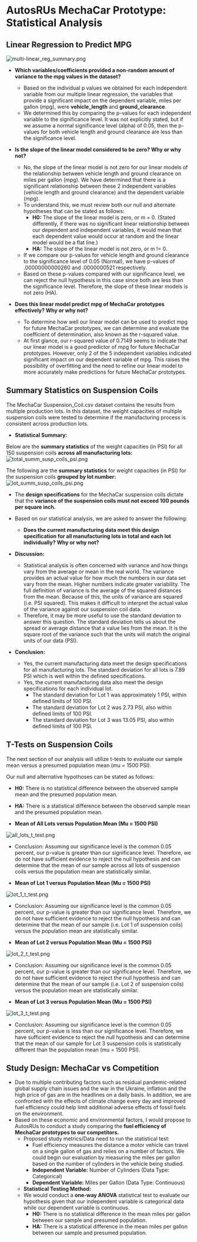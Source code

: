 # AutosRUs MechaCar Prototype: Statistical Analysis

## Linear Regression to Predict MPG

![multi-linear_reg_summary.png](multi-linear_reg_summary.png)

- **Which variables/coefficients provided a non-random amount of variance to the mpg values in the dataset?**
  - Based on the individual p values we obtained for each independent variable from our multiple linear regression, the variables that provide a significant impact on the dependent variable, miles per gallon (mpg), were **vehicle_length** and **ground_clearance**. 
  - We determined this by comparing the p-values for each independent variable to the significance level. It was not explicitly stated, but if we assume a normal significance level (alpha) of 0.05, then the p-values for both vehicle length and ground clearance are less than the significance level. 

- **Is the slope of the linear model considered to be zero? Why or why not?**
  - No, the slope of the linear model is not zero for our linear models of the relationship between vehicle length and ground clearance on miles per gallon (mpg). We have determined that there is a significant relationship between these 2 independent variables (vehicle length and ground clearance) and the dependent variable (mpg).  
  - To understand this, we must review both our null and alternate hypotheses that can be stated as follows: 
    - **H0:** The slope of the linear model is zero, or m = 0. (Stated differently, if there was no significant linear relationship between our dependent and independent variables, it would mean that each dependent value would occur at random and the linear model would be a flat line.)
    - **HA:** The slope of the linear model is not zero, or m != 0. 
  - If we compare our p-values for vehicle length and ground clearance to the significance level of 0.05 (Normal), we have p-values of .00000000000260 and .0000000521 respectively. 
  - Based on these p-values compared with our significance level, we can reject the null hypothesis in this case since both are less than the significance level. Therefore, the slope of these linear models is not zero (HA). 
 
- **Does this linear model predict mpg of MechaCar prototypes effectively? Why or why not?**
  - To determine how well our linear model can be used to predict mpg for future MechaCar prototypes, we can determine and evaluate the coefficient of determination, also known as the r-squared value. 
  - At first glance, our r-squared value of 0.7149 seems to indicate that our linear model is a good predictor of mpg for future MechaCar prototypes. However, only 2 of the 5 independent variables indicated significant impact on our dependent variable of mpg. This raises the possibility of overfitting and the need to refine our linear model to more accurately make predictions for future MechaCar prototypes.  

## Summary Statistics on Suspension Coils

The MechaCar Suspension_Coil.csv dataset contains the results from multiple production lots. In this dataset, the weight capacities of multiple suspension coils were tested to determine if the manufacturing process is consistent across production lots. 

- **Statistical Summary:** 

Below are the **summary statistics** of the weight capacities (in PSI) for all 150 suspension coils **across all manufacturing lots:** 
![total_summ_susp_coils_psi.png](total_summ_susp_coils_psi.png)

The following are the **summary statistics** for weight capacities (in PSI) for the suspension coils **grouped by lot number:** 
![lot_summ_susp_coils_psi.png](lot_summ_susp_coils_psi.png)

- The **design specifications** for the MechaCar suspension coils dictate that the **variance of the suspension coils must not exceed 100 pounds per square inch.**
- Based on our statistical analysis, we are asked to answer the following: 
  - **Does the current manufacturing data meet this design specification for all manufacturing lots in total and each lot individually? Why or why not?**

- **Discussion:**  
  - Statistical analysis is often concerned with variance and how things vary from the average or mean in the real world. The variance provides an actual value for how much the numbers in our data set vary from the mean. Higher numbers indicate greater variability. The full definition of variance is the average of the squared distances from the mean. Because of this, the units of variance are squared (i.e. PSI squared). This makes it difficult to interpret the actual value of the variance against our suspension coil data.  
  - Therefore, it may be more useful to use the standard deviation to answer this question. The standard deviation tells us about the spread or average distance that a value lies from the mean. It is the square root of the variance such that the units will match the original units of our data (PSI).  

- **Conclusion:**
  - Yes, the current manufacturing data meet the design specifications for all manufacturing lots. The standard deviation for all lots is 7.89 PSI which is well within the defined specifications. 
  - Yes, the current manufacturing data also meet the design specifications for each individual lot. 
    - The standard deviation for Lot 1 was approximately 1 PSI, within defined limits of 100 PSI.
    - The standard deviation for Lot 2 was 2.73 PSI, also within defined limits of 100 PSI. 
    - The standard deviation for Lot 3 was 13.05 PSI, also within defined limits of 100 PSI.  
  
## T-Tests on Suspension Coils

The next section of our analysis will utilize t-tests to evaluate our sample mean versus a presumed population mean (mu = 1500 PSI). 

Our null and alternative hypothoses can be stated as follows: 
- **H0:** There is no statistical difference between the observed sample mean and the presumed population mean. 
- **HA:** There is a statistical difference between the observed sample mean and the presumed population mean.

- **Mean of All Lots versus Population Mean (Mu = 1500 PSI)**

![all_lots_t_test.png](all_lots_t_test.png)

- Conclusion: Assuming our significance level is the common 0.05 percent, our p-value is greater than our significance level. Therefore, we do not have sufficient evidence to reject the null hypothesis and can determine that the mean of our sample across all lots of suspension coils versus the population mean are statistically similar. 

- **Mean of Lot 1 versus Population Mean (Mu = 1500 PSI)**

![lot_1_t_test.png](lot_1_t_test.png)

- Conclusion: Assuming our significance level is the common 0.05 percent, our p-value is greater than our significance level. Therefore, we do not have sufficient evidence to reject the null hypothesis and can determine that the mean of our sample (i.e. Lot 1 of suspension coils) versus the population mean are statistically similar.

- **Mean of Lot 2 versus Population Mean (Mu = 1500 PSI)**

![lot_2_t_test.png](lot_2_t_test.png)

- Conclusion: Assuming our significance level is the common 0.05 percent, our p-value is greater than our significance level. Therefore, we do not have sufficient evidence to reject the null hypothesis and can determine that the mean of our sample (i.e. Lot 2 of suspension coils) versus the population mean are statistically similar.

- **Mean of Lot 3 versus Population Mean (Mu = 1500 PSI)**

![lot_3_t_test.png](lot_3_t_test.png)

- Conclusion: Assuming our significance level is the common 0.05 percent, our p-value is less than our significance level. Therefore, we have sufficient evidence to reject the null hypothesis and can determine that the mean of our sample for Lot 3 suspension coils is statistically different than the population mean (mu = 1500 PSI). 

## Study Design: MechaCar vs Competition

- Due to multiple contributing factors such as residual pandemic-related global supply chain issues and the war in the Ukraine, inflation and the high price of gas are in the headlines on a daily basis. In addition, we are confronted with the effects of climate change every day and improved fuel efficiency could help limit additional adverse effects of fossil fuels on the environment. 
- Based on these economic and environmental factors, I would propose to AutosRUs to conduct a study comparing the **fuel efficiency of MechaCar prototypes to our competitors.** 
  - Proposed study metrics/Data need to run the statistical test: 
    - Fuel efficiency measures the distance a motor vehicle can travel on a single gallon of gas and relies on a number of factors. We could begin our evaluation by measuring the miles per gallon based on the number of cylinders in the vehicle being studied.  
    - **Independent Variable:** Number of Cylinders (Data Type: Categorical)
    - **Dependent Variable:** Miles per Gallon (Data Type: Continuous)
  - **Statistical Testing Method:** 
   - We would conduct a **one-way ANOVA** statistical test to evaluate our hypothesis given that our independent variable is categorical data while our dependent variable is continuous. 
     - **H0:** There is no statistical difference in the mean miles per gallon between our sample and presumed population.  
     - **HA:** There is a statistical difference in the mean miles per gallon between our sample and presumed population.  

